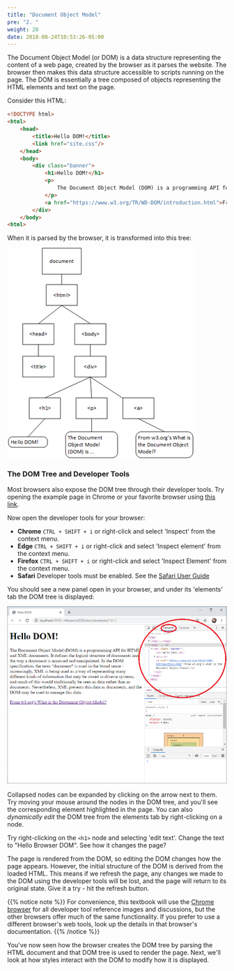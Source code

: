 ```yaml
---
title: "Document Object Model"
pre: "2. "
weight: 20
date: 2018-08-24T10:53:26-05:00
---
```

The Document Object Model (or DOM) is a data structure representing the content of a web page, created by the browser as it parses the website. The browser then makes this data structure accessible to scripts running on the page.  The DOM is essentially a tree composed of objects representing the HTML elements and text on the page.

Consider this HTML:

```html
<!DOCTYPE html>
<html>
    <head>
        <title>Hello DOM!</title>
        <link href="site.css"/>
    </head>
    <body>
        <div class="banner">
            <h1>Hello DOM!</h1>
            <p>
                The Document Object Model (DOM) is a programming API for HTML and XML documents. It defines the logical structure of documents and the way a document is accessed and manipulated. In the DOM specification, the term "document" is used in the broad sense - increasingly, XML is being used as a way of representing many different kinds of information that may be stored in diverse systems, and much of this would traditionally be seen as data rather than as documents. Nevertheless, XML presents this data as documents, and the DOM may be used to manage this data.
            </p>
            <a href="https://www.w3.org/TR/WD-DOM/introduction.html">From w3.org's What is the Document Object Model?</a>
        </div>
    </body>
<html>
```

When it is parsed by the browser, it is transformed into this tree:

![The DOM for the supplied HTML](/images/1.2.1.png)

### The DOM Tree and Developer Tools

Most browsers also expose the DOM tree through their developer tools.  Try opening the example page in Chrome or your favorite browser using <a href="/examples/1.2.1/index.html" target='_blank'>this link</a>.

Now open the developer tools for your browser:
* **Chrome** `CTRL + SHIFT + i` or right-click and select 'Inspect' from the context menu.
* **Edge** `CTRL + SHIFT + i` or right-click and select 'Inspect element' from the context menu.
* **Firefox** `CTRL + SHIFT + i` or right-click and select 'Inspect Element' from the context menu.
* **Safari** Developer tools must be enabled.  See the [Safari User Guide](https://support.apple.com/guide/safari/use-the-developer-tools-in-the-develop-menu-sfri20948/mac)

You should see a new panel open in your browser, and under its 'elements' tab the DOM tree is displayed:

![The Elements tab of the Chrome Developer Tools](/images/1.2.2.png)

Collapsed nodes can be expanded by clicking on the arrow next to them. Try moving your mouse around the nodes in the DOM tree, and you'll see the corresponding element highlighted in the page.  You can also _dynamically edit_ the DOM tree from the elements tab by right-clicking on a node.

Try right-clicking on the `<h1>` node and selecting 'edit text'.  Change the text to "Hello Browser DOM".  See how it changes the page?  

The page is rendered from the DOM, so editing the DOM changes how the page appears.  However, the initial structure of the DOM is derived from the loaded HTML.  This means if we refresh the page, any changes we made to the DOM using the developer tools will be lost, and the page will return to its original state.  Give it a try - hit the refresh button.

{{% notice note %}}
For convenience, this textbook will use the [Chrome browser](https://www.google.com/chrome) for all developer tool reference images and discussions, but the other browsers offer much of the same functionality.  If you prefer to use a different browser's web tools, look up the details in that browser's documentation.
{{% /notice %}}

You've now seen how the browser creates the DOM tree by parsing the HTML document and that DOM tree is used to render the page.  Next, we'll look at how styles interact with the DOM to modify how it is displayed.
